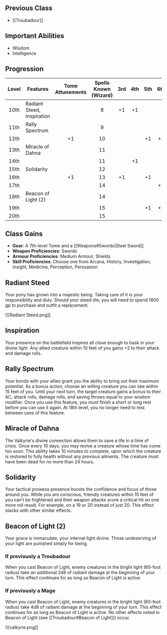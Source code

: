 ## Previous Class
- [[Troubadour]]
## Important Abilities
- Wisdom
- Intelligence
## Progression

| Level | Features                   | Tome Attunements | Spells Known (Wizard) | 3rd | 4th | 5th | 6th | 7th |
| :---: | -------------------------- | :--------------: | :-------------------: | :-: | :-: | :-: | :-: | :-: |
| 10th  | Radiant Steed, Inspiration |                  |           8           | +1  | +1  |     |     |     |
| 11th  | Rally Spectrum             |                  |           9           |     |     |     |     |     |
| 12th  |                            |        +1        |          10           |     |     | +1  | +1  |     |
| 13th  | Miracle of Dahna           |                  |          11           |     |     |     |     |     |
| 14th  |                            |                  |          11           |     | +1  |     |     |     |
| 15th  | Solidarity                 |                  |          12           |     |     |     |     |     |
| 16th  |                            |        +1        |          13           | +1  |     | +1  |     | +1  |
| 17th  |                            |                  |          14           |     |     |     | +1  |     |
| 18th  | Beacon of Light (2)        |                  |          14           |     |     |     |     |     |
| 19th  |                            |                  |          15           |     |     | +1  | +1  |     |
| 20th  |                            |                  |          15           |     |     |     |     | +1  |
## Class Gains
- **Gear**: A 7th-level Tome and a [[Weapons#Swords|Steel Sword]]
- **Weapon Proficiencies**: Swords
- **Armour Proficiencies**: Medium Armour, Shields
- **Skill Proficiencies**: Choose one from Arcana, History, Investigation, Insight, Medicine, Perception, Persuasion
## Radiant Steed
Your pony has grown into a majestic being. 
Taking care of it is your responsibility and duty. Should your steed die, you will need to spend 1800 gp to purchase and outfit a replacement.

![[Radiant Steed.png]]
## Inspiration
Your presence on the battlefield inspires all close enough to bask in your divine light.
Any allied creature within 10 feet of you gains +2 to their attack and damage rolls.
## Rally Spectrum
Your bonds with your allies grant you the ability to bring out their maximum potential.
As a bonus action, choose an willing creature you can see within 15 feet of you. Until your next turn, the target creature gains a bonus to their AC, attack rolls, damage rolls, and saving throws equal to your wisdom modifier. Once you use this feature, you must finish a short or long rest before you can use it again.
At 18th level, you no longer need to rest between uses of this feature.
## Miracle of Dahna
The Valkyrie's divine connection allows them to save a life in a time of crisis.
Once every 10 days, you may revive a creature whose time has come too soon.
This ability takes 10 minutes to complete, upon which the creature is restored to fully health without any previous ailments.
The creature must have been dead for no more than 24 hours.
## Solidarity
Your tactical prowess presence boosts the confidence and focus of those around you.
While you are conscious, friendly creatures within 15 feet of you can’t be frightened and their weapon attacks score a critical hit on one more roll result. For example, on a 19 or 20 instead of just 20. This effect stacks with other similar effects.
## Beacon of Light (2)
Your grace is immaculate, your internal light divine. Those undeserving of your light are punished simply for being.
### If previously a Troubadour
When you cast Beacon of Light, enemy creatures in the bright light (60-foot radius) take an additional 2d8 of radiant damage at the beginning of your turn. This effect continues for as long as Beacon of Light is active. 
### If previously a Mage
When you cast Beacon of Light, enemy creatures in the bright light (60-foot radius) take 4d8 of radiant damage at the beginning of your turn. This effect continues for as long as Beacon of Light is active. No other effects noted in Beacon of Light (see [[Troubadour#Beacon of Light]]) occur.

![[valkyrie.png]]